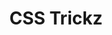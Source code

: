 ---
title: 'CSS Trickz'
description: 'UGURUS, powered by DigitalOcean, offers elite training and mentorship for Agency Owners.'
link: 'https://css-tricks.com/'
imageURL: 'https://res.cloudinary.com/dc6mrv5cb/image/upload/v1718795850/personal-resources/css/css-tricks.com__c8fzsx_gl2kqw.webp'
---
